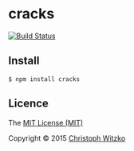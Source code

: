 # cracks
[![Build Status](https://travis-ci.org/christophwitzko/cracks.svg)](https://travis-ci.org/christophwitzko/cracks)

## Install

    $ npm install cracks

## Licence

The [MIT License (MIT)](http://opensource.org/licenses/MIT)

Copyright © 2015 [Christoph Witzko](https://twitter.com/christophwitzko)
